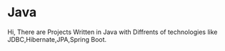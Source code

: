 # Java
Hi, There are Projects Written in Java with Diffrents of technologies like
JDBC,Hibernate,JPA,Spring Boot.
